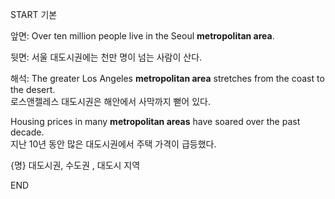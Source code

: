 START
기본

앞면:
Over ten million people live in the Seoul **metropolitan area**.

뒷면:
서울 대도시권에는 천만 명이 넘는 사람이 산다.

해석:
The greater Los Angeles **metropolitan area** stretches from the coast to the desert.  
로스앤젤레스 대도시권은 해안에서 사막까지 뻗어 있다.  

Housing prices in many **metropolitan areas** have soared over the past decade.  
지난 10년 동안 많은 대도시권에서 주택 가격이 급등했다.  

{명} 대도시권, 수도권 , 대도시 지역
<!--ID: 1747104094507-->
END